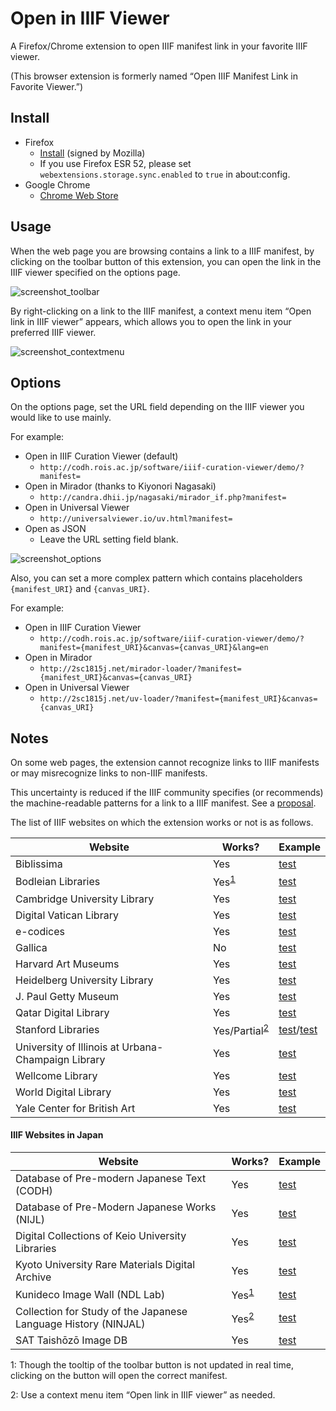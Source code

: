 # Open in IIIF Viewer

A Firefox/Chrome extension to open IIIF manifest link in your favorite IIIF viewer.

(This browser extension is formerly named “Open IIIF Manifest Link in Favorite Viewer.”)

## Install

- Firefox
    - [Install](https://2sc1815j.github.io/open-in-iiif-viewer/install.html) (signed by Mozilla)
    - If you use Firefox ESR 52, please set `webextensions.storage.sync.enabled` to `true` in about:config.
- Google Chrome
    - [Chrome Web Store](https://chrome.google.com/webstore/detail/pdkbceoglenaneaoebcagpbkocpkhajl)

## Usage

When the web page you are browsing contains a link to a IIIF manifest, by clicking on the toolbar button of this extension, you can open the link in the IIIF viewer specified on the options page.

![screenshot_toolbar](https://lh3.googleusercontent.com/aBce0Qk59V2pNzZr_dfMwKvAze5TaqfiSQWl6oQPKRUH0MkGq4wcsEsZtjRK9POlWlBrVxt7)

By right-clicking on a link to the IIIF manifest, a context menu item “Open link in IIIF viewer” appears, which allows you to open the link in your preferred IIIF viewer.

![screenshot_contextmenu](https://lh3.googleusercontent.com/naIzec7cR6iWnClg435Efj5QnEXKhC8ZTKokMdDFi0vDOtErEaizrcPPjuf6pkvzHQKmucz3)

## Options

On the options page, set the URL field depending on the IIIF viewer you would like to use mainly.

For example:
- Open in IIIF Curation Viewer (default)
    - `http://codh.rois.ac.jp/software/iiif-curation-viewer/demo/?manifest=`
- Open in Mirador (thanks to Kiyonori Nagasaki)
    - `http://candra.dhii.jp/nagasaki/mirador_if.php?manifest=`
- Open in Universal Viewer
    - `http://universalviewer.io/uv.html?manifest=`
- Open as JSON
    - Leave the URL setting field blank.

![screenshot_options](https://lh3.googleusercontent.com/hUIP21cmt6LWpJFnvKnHIzUC5Wf4ZTc9QC1vUq50Ook8XGBkUs6GYvJ6DSO5C2zMOtfjKU7lQp0)

Also, you can set a more complex pattern which contains placeholders `{manifest_URI}` and `{canvas_URI}`.

For example:
- Open in IIIF Curation Viewer
    - `http://codh.rois.ac.jp/software/iiif-curation-viewer/demo/?manifest={manifest_URI}&canvas={canvas_URI}&lang=en`
- Open in Mirador
    - `http://2sc1815j.net/mirador-loader/?manifest={manifest_URI}&canvas={canvas_URI}`
- Open in Universal Viewer
    - `http://2sc1815j.net/uv-loader/?manifest={manifest_URI}&canvas={canvas_URI}`

## Notes

On some web pages, the extension cannot recognize links to IIIF manifests or may misrecognize links to non-IIIF manifests.

This uncertainty is reduced if the IIIF community specifies (or recommends) the machine-readable patterns for a link to a IIIF manifest. See a [proposal](https://github.com/2SC1815J/open-in-iiif-viewer/issues/1).

The list of IIIF websites on which the extension works or not is as follows.

|Website|Works?|Example|
|---|---|---|
|Biblissima|Yes|[test](http://beta.biblissima.fr/en/ark:/43093/mdata1939ea3de23cd3b1231f26ba9bdc012c34a76569)|
|Bodleian Libraries|Yes<sup>[1](#note1)</sup>|[test](https://digital.bodleian.ox.ac.uk/inquire/Discover/Search/#/)|
|Cambridge University Library|Yes|[test](https://cudl.lib.cam.ac.uk/view/MS-SPR-ECTOPLASM/1)|
|Digital Vatican Library|Yes|[test](https://digi.vatlib.it/view/MSS_Reg.lat.1896.pt.A)|
|e-codices|Yes|[test](http://www.e-codices.unifr.ch/en/searchresult/list/one/fmb/cb-0601a)|
|Gallica|No|[test](http://gallica.bnf.fr/ark:/12148/btv1b525033083/f35.item) |
|Harvard Art Museums|Yes|[test](https://www.harvardartmuseums.org/collections/object/199194)|
|Heidelberg University Library|Yes|[test](http://digi.ub.uni-heidelberg.de/diglit/ia00032100)|
|J. Paul Getty Museum|Yes|[test](http://www.getty.edu/art/collection/objects/287186/)|
|Qatar Digital Library|Yes|[test](https://www.qdl.qa/en/archive/81055/vdc_100023867439.0x000027)|
|Stanford Libraries|Yes/Partial<sup>[2](#note2)</sup>|[test](https://exhibits.stanford.edu/epl/catalog/yc385kr0856)/[test](https://searchworks.stanford.edu/view/vb267mw8946)|
|University of Illinois at Urbana-Champaign Library|Yes|[test](https://digital.library.illinois.edu/items/a73d5ee0-994e-0134-2096-0050569601ca-b)|
|Wellcome Library|Yes|[test](https://wellcomelibrary.org/item/b12029348)|
|World Digital Library|Yes|[test](https://www.wdl.org/en/item/19477/)|
|Yale Center for British Art|Yes|[test](http://collections.britishart.yale.edu/vufind/Record/1665464)|

#### IIIF Websites in Japan

|Website|Works?|Example|
|---|---|---|
|Database of Pre-modern Japanese Text (CODH)|Yes|[test](http://codh.rois.ac.jp/pmjt/book/200014778/)|
|Database of Pre-Modern Japanese Works (NIJL)|Yes|[test](https://kotenseki.nijl.ac.jp/biblio/200010512/viewer/?ln=en)|
|Digital Collections of Keio University Libraries|Yes|[test](http://dcollections.lib.keio.ac.jp/sites/all/libraries/uv/uv.php?archive=NRE&id=132X-200-3-1)|
|Kyoto University Rare Materials Digital Archive|Yes|[test](https://rmda.kulib.kyoto-u.ac.jp/en/item/rb00013599)|
|Kunideco Image Wall (NDL Lab)|Yes<sup>[1](#note1)</sup>|[test](http://lab.ndl.go.jp/dhii/kunidecoview/)|
|Collection for Study of the Japanese Language History (NINJAL)|Yes<sup>[2](#note2)</sup>|[test](http://dglb01.ninjal.ac.jp/ninjaldl/bunken.php?title=wajisyoransyo)|
|SAT Taishōzō Image DB|Yes|[test](https://dzkimgs.l.u-tokyo.ac.jp/SATi/images.php?alang=en)|

<a id="note1">1</a>: Though the tooltip of the toolbar button is not updated in real time, clicking on the button will open the correct manifest.

<a id="note2">2</a>: Use a context menu item “Open link in IIIF viewer” as needed.